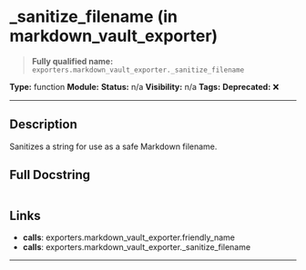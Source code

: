 # _sanitize_filename (in markdown_vault_exporter)
> **Fully qualified name:** `exporters.markdown_vault_exporter._sanitize_filename`

**Type:** function
**Module:** 
**Status:** n/a
**Visibility:** n/a
**Tags:** 
**Deprecated:** ❌

---

## Description
Sanitizes a string for use as a safe Markdown filename.

## Full Docstring
```

```

## Links
- **calls**: exporters.markdown_vault_exporter.friendly_name
- **calls**: exporters.markdown_vault_exporter._sanitize_filename


---
